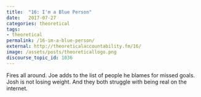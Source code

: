 ```yaml
---
title:  "16: I'm a Blue Person"
date:   2017-07-27
categories: theoretical
tags:
- theoretical
permalink: /16-im-a-blue-person/
external: http://theoreticalaccountability.fm/16/
image: /assets/posts/theoreticallogo.png
discourse_topic_id: 1036
---
```

Fires all around. Joe adds to the list of people he blames for missed goals. Josh is not losing weight. And they both struggle with being real on the internet.
<!--more-->